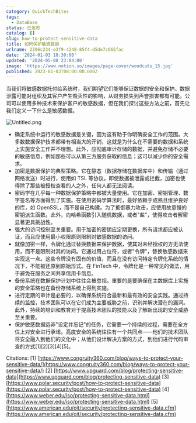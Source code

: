 ```yaml
---
category: QuickTechBites
tags:
  - DataBase
status: 已发布
catalog: []
slug: how-to-protect-sensitive-data
title: 如何保护敏感数据
urlname: 2396c234-e3f9-4248-85f4-d5de7c665fac
date: '2024-01-03 18:30:00'
updated: '2024-05-08 23:04:00'
image: 'https://www.notion.so/images/page-cover/woodcuts_15.jpg'
published: 2023-01-03T08:00:00.000Z
---
```


当我们将敏感数据托付给系统时，我们期望它们能够保证数据的安全和保护。数据泄露可能对组织及其客户产生毁灭性的影响，从财务损失到声誉损害都有可能。公司可以使用多种技术来保护客户的敏感数据，但在我们探讨这些方法之前，首先让我们定义一下什么是敏感数据。


![Untitled.png](https://prod-files-secure.s3.us-west-2.amazonaws.com/5d24fe63-e567-4804-86f9-9fdc62e13082/aa7e6578-50d6-4f37-a4e4-28071bd0fba3/Untitled.png?X-Amz-Algorithm=AWS4-HMAC-SHA256&X-Amz-Content-Sha256=UNSIGNED-PAYLOAD&X-Amz-Credential=ASIAZI2LB466VTG2IIPY%2F20250209%2Fus-west-2%2Fs3%2Faws4_request&X-Amz-Date=20250209T213258Z&X-Amz-Expires=3600&X-Amz-Security-Token=IQoJb3JpZ2luX2VjEJT%2F%2F%2F%2F%2F%2F%2F%2F%2F%2FwEaCXVzLXdlc3QtMiJGMEQCIBec5SdKAxSpjWKxTUNQkYViEecdh%2FnHSJ%2B%2F91IXeV4YAiB0sap3YzAomQUWJDRJSYkLbVVf0sh%2F5S6qS1E4yQENWyqIBAit%2F%2F%2F%2F%2F%2F%2F%2F%2F%2F8BEAAaDDYzNzQyMzE4MzgwNSIMvPFAekrxrHopZTgzKtwD3YzJybE4TXwuWGG2sb91bZLS4%2BFWJC2RdcjKJyg3TJhIXmSU%2B0BqoFdn6pz8U32JUx0fncwNEicgVYmamDAJvZ%2Bp3kZUfkUKz9ovMvHJJ1eDIfyic4UBDMIyP4mGzt7U6fmOXWbwMC4GOpnxg%2FIXiCesP2PYHH4%2BrZ50%2F1qN9JJ7LGUqt%2Bl4al5JjgM1kHSFZ6bB4%2FZ0wGTiIuF7sZLS46V0aea2theiOPBGgwsGZJ7jkPTv3vpWc7dpQCR1UUiZHTXXNvqI01AHFuFSqSHue6ylfVs6%2BJvEXGxY1SafmtQJDljyVCXdNFNRj9XXPvRU7hyDnZI1ROp8MYQbMPQ%2FJ6egKXHFH86F9qMZ0Qjbe8dT3RKQ2Cvk6gCg5Egs5f3zpdJODXQEMEABCs6rBm6wT%2BAZxK0U97I0z0wmSLM8E4FhHBzwToKNyfbBqL38udyzS7WorDijjBkJD0zU%2B%2BVSwEZk6gRVulsVVYFI2kuV3d8N5ffl%2Ft5KOObM29nYU%2B9JE1nu55iQ1wcoXiHjU74yJxKrARUqQBu2CQekhVA1ftGJKIi0t7GKHcLo49wQ%2B20moPEXBggOeSBHiW7ZoZQ7c3hknlIINQaO1LFnyHwvMJLjkkFBRrhz81RV%2B88wjY%2BkvQY6pgELLCPaVULxyjsGgt8pVcI4kDtoNjeJbjbZvWTltTpNIkB9LGU8W3H1f5Z5QIfWbuWXVl5kD0dxBDn1u6HqCRYvzuidhx%2B8uqJYI24ZaSPnCDZNlHSuWhQ5Bhw3X18e7mgXU2vOle0CmC2U3o17EPNJ%2BRid22PthRx8bF%2FnPSgTdlrkeAtv%2FiGs1vwAVVppKCdEyfIeWLKvxEHXF2F8aA%2F3c04EHHSi&X-Amz-Signature=137b4faa786bcf37f6c182bc6ae07fd80ba95dd763e81651465baffcd42255b1&X-Amz-SignedHeaders=host&x-id=GetObject)

- 确定系统中运行的敏感数据是关键，因为这有助于你明确安全工作的范围。大多数数据保护技术都带有相当大的开销，这就是为什么在不需要的数据和系统上实施安全工作并不理想。此外，应彻底审计存储的数据，并避免存储不必要的敏感信息，例如那些可以从第三方服务获取的信息；这可以减少你的安全需求。
- 加密是数据保护的典型策略。它在静态（数据存储在数据库中）和传输（通过网络发送）时进行，使用如 TSL 等协议。即使数据被泄露或拦截，加密也使得除了那些被授权查看的人之外，任何人都无法阅读。
- 密码学在几乎每一种数据保护策略中都被大量使用。它在加密、密钥管理、数字签名等方面得到了实施。在使用密码学算法时，最好依赖于成熟且维护良好的库，如 OpenSSL，而不是自己构建。为了抵御暴力攻击，应使用故意慢的密钥派生函数。此外，向哈希函数引入随机数据，或者"盐"，使得攻击者解密显著更具挑战性。
- 强大的访问控制至关重要。用于加密的密钥应定期更换，所有请求都应被认证，而且应使用最小权限原则限制对敏感数据的访问。
- 就像加密一样，令牌化通过替换数据来保护数据，使其对未经授权的方无法使用，而不是限制对其的访问。它通过用占位符，或者"令牌"，替换敏感数据来实现这一点。这些令牌没有固有的价值，而且在没有访问特定令牌化系统的情况下，不能被还原到原始形式。在 FinTech 中，令牌化是一种常见的做法，用于避免在服务之间共享信用卡信息。
- 备份系统在数据保护计划中往往会被忽视。重要的是要确保在主数据库上实施的安全策略也在备份存储系统上得到实施。
- 进行定期的审计是必要的，以确保系统符合最新和最有效的安全实践。通过持续的监控，技术团队可以在它们成为主要威胁之前，识别并解决潜在的漏洞。此外，持续的培训和教育对于提高技术团队的技能以及了解新出现的安全威胁至关重要。
- 保护敏感数据远非"设定并忘记"的任务，它需要一个持续的过程，需要在全方位上对安全进行承诺。高度安全的系统往往有一个共同点——他们的技术团队将安全融入到他们的文化中；从他们设计解决方案的方式，到他们进行代码审查的方式[1][2][3][4][5]。

Citations:
[1] [https://www.congruity360.com/blog/ways-to-protect-your-sensitive-data/](https://www.congruity360.com/blog/ways-to-protect-your-sensitive-data/)
[2] [https://www.upguard.com/blog/protecting-sensitive-data](https://www.upguard.com/blog/protecting-sensitive-data)
[3] [https://www.polar.security/post/how-to-protect-sensitive-data](https://www.polar.security/post/how-to-protect-sensitive-data)
[4] [https://www.weber.edu/iso/protecting-sensitive-data.html](https://www.weber.edu/iso/protecting-sensitive-data.html)
[5] [https://www.american.edu/oit/security/protecting-sensitive-data.cfm](https://www.american.edu/oit/security/protecting-sensitive-data.cfm)

